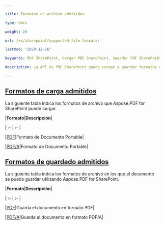 ```yaml
---

title: Formatos de archivo admitidos

type: docs

weight: 20

url: /es/sharepoint/supported-file-formats/

lastmod: "2020-12-16"

keywords: PDF SharePoint, Cargar PDF SharePoint, Guardar PDF SharePoint

description: La API de PDF SharePoint puede cargar y guardar formatos de archivo que incluyen PDF y PDF/A.

---
```


## <ins>**Formatos de carga admitidos**

La siguiente tabla indica los formatos de archivo que Aspose.PDF for SharePoint puede cargar.



|**Formato**|**Descripción**|

| :- | :- |

|[PDF](https://docs.fileformat.com/pdf/)|Formato de Documento Portable|

|[PDF/A](https://docs.fileformat.com/pdf/a/)|Formato de Documento Portable|

## <ins>**Formatos de guardado admitidos**

La siguiente tabla indica los formatos de archivo en los que el documento se puede guardar utilizando Aspose.PDF for SharePoint. 



|**Formato**|**Descripción**|

| :- | :- |

|[PDF](https://docs.fileformat.com/pdf/)|Guarda el documento en formato PDF|

|[PDF/A](https://docs.fileformat.com/pdf/a/)|Guarda el documento en formato PDF/A|